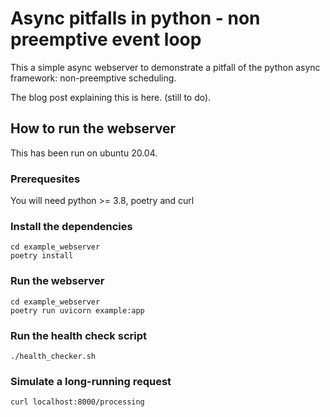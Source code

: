 # Async pitfalls in python - non preemptive event loop

This a simple async webserver to demonstrate a pitfall of the python async framework: non-preemptive scheduling.

The blog post explaining this is here. (still to do).

## How to run the webserver

This has been run on ubuntu 20.04.

### Prerequesites

You will need python >= 3.8, poetry and curl

### Install the dependencies
```
cd example_webserver
poetry install
```

### Run the webserver
```
cd example_webserver
poetry run uvicorn example:app
```

### Run the health check script
```
./health_checker.sh
```

### Simulate a long-running request
```
curl localhost:8000/processing
```